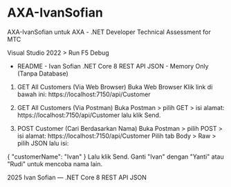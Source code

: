 # AXA-IvanSofian
AXA-IvanSofian untuk AXA - .NET Developer Technical Assessment for MTC

Visual Studio 2022 > Run F5 Debug

- README - Ivan Sofian .NET Core 8 REST API JSON - Memory Only (Tanpa Database)
1. GET All Customers (Via Web Browser)
Buka Web Browser
Klik link di bawah ini:
https://localhost:7150/api/Customer

2. GET All Customers (Via Postman)
Buka Postman > pilih GET > isi alamat:
https://localhost:7150/api/Customer
lalu klik Send.

3. POST Customer (Cari Berdasarkan Nama)
Buka Postman > pilih POST > isi alamat:
https://localhost:7150/api/Customer
Pilih tab Body > Raw > pilih JSON lalu isi:

{
    "customerName": "Ivan"
}
Lalu klik Send.
Ganti "Ivan" dengan "Yanti" atau "Rudi" untuk mencoba nama lain.

2025 Ivan Sofian — .NET Core 8 REST API JSON
